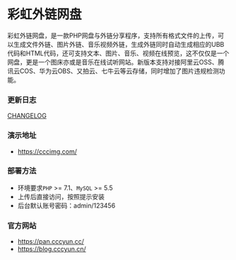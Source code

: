 # 彩虹外链网盘

彩虹外链网盘，是一款PHP网盘与外链分享程序，支持所有格式文件的上传，可以生成文件外链、图片外链、音乐视频外链，生成外链同时自动生成相应的UBB代码和HTML代码，还可支持文本、图片、音乐、视频在线预览，这不仅仅是一个网盘，更是一个图床亦或是音乐在线试听网站。新版本支持对接阿里云OSS、腾讯云COS、华为云OBS、又拍云、七牛云等云存储，同时增加了图片违规检测功能。

### 更新日志

[CHANGELOG](./CHANGELOG.md)


### 演示地址
- https://cccimg.com/

### 部署方法

- 环境要求`PHP` >= 7.1、`MySQL` >= 5.5
- 上传后直接访问，按照提示安装
- 后台默认账号密码：admin/123456

### 官方网站

- https://pan.cccyun.cc/
- https://blog.cccyun.cn/
